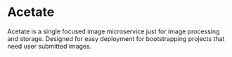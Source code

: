 # Acetate
Acetate is a single focused image microservice just for image processing and storage. Designed for easy deployment for bootstrapping projects that need user submitted images.

